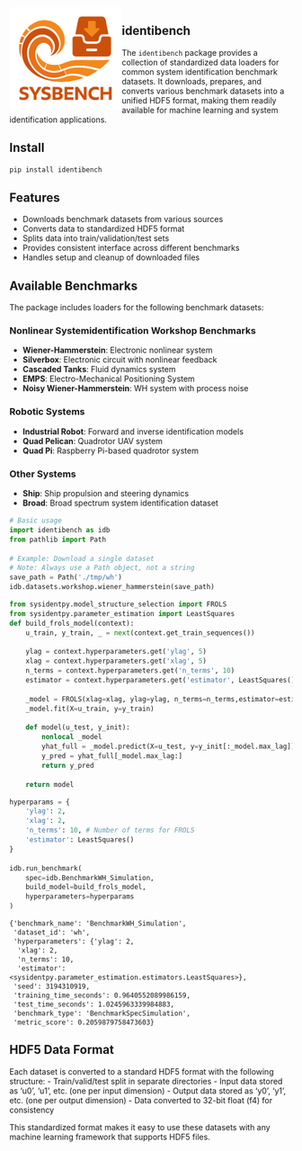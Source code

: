 

<img src="https://raw.githubusercontent.com/daniel-om-weber/identibench/main/assets/logo.svg" width="200" align="left" alt="identibench logo">

<!-- WARNING: THIS FILE WAS AUTOGENERATED! DO NOT EDIT! -->

## identibench

The `identibench` package provides a collection of standardized data
loaders for common system identification benchmark datasets. It
downloads, prepares, and converts various benchmark datasets into a
unified HDF5 format, making them readily available for machine learning
and system identification applications.

## Install

``` sh
pip install identibench
```

## Features

- Downloads benchmark datasets from various sources
- Converts data to standardized HDF5 format
- Splits data into train/validation/test sets
- Provides consistent interface across different benchmarks
- Handles setup and cleanup of downloaded files

## Available Benchmarks

The package includes loaders for the following benchmark datasets:

### Nonlinear Systemidentification Workshop Benchmarks

- **Wiener-Hammerstein**: Electronic nonlinear system
- **Silverbox**: Electronic circuit with nonlinear feedback
- **Cascaded Tanks**: Fluid dynamics system
- **EMPS**: Electro-Mechanical Positioning System
- **Noisy Wiener-Hammerstein**: WH system with process noise

### Robotic Systems

- **Industrial Robot**: Forward and inverse identification models
- **Quad Pelican**: Quadrotor UAV system
- **Quad Pi**: Raspberry Pi-based quadrotor system

### Other Systems

- **Ship**: Ship propulsion and steering dynamics
- **Broad**: Broad spectrum system identification dataset

``` python
# Basic usage
import identibench as idb
from pathlib import Path

# Example: Download a single dataset
# Note: Always use a Path object, not a string
save_path = Path('./tmp/wh')
idb.datasets.workshop.wiener_hammerstein(save_path)
```

``` python
from sysidentpy.model_structure_selection import FROLS
from sysidentpy.parameter_estimation import LeastSquares
def build_frols_model(context):
    u_train, y_train, _ = next(context.get_train_sequences())
    
    ylag = context.hyperparameters.get('ylag', 5)
    xlag = context.hyperparameters.get('xlag', 5)
    n_terms = context.hyperparameters.get('n_terms', 10)
    estimator = context.hyperparameters.get('estimator', LeastSquares())

    _model = FROLS(xlag=xlag, ylag=ylag, n_terms=n_terms,estimator=estimator)
    _model.fit(X=u_train, y=y_train)

    def model(u_test, y_init):
        nonlocal _model
        yhat_full = _model.predict(X=u_test, y=y_init[:_model.max_lag])
        y_pred = yhat_full[_model.max_lag:]
        return y_pred
    
    return model
```

``` python
hyperparams = {
    'ylag': 2,
    'xlag': 2,
    'n_terms': 10, # Number of terms for FROLS
    'estimator': LeastSquares()
}

idb.run_benchmark(
    spec=idb.BenchmarkWH_Simulation,
    build_model=build_frols_model,
    hyperparameters=hyperparams
)
```

    {'benchmark_name': 'BenchmarkWH_Simulation',
     'dataset_id': 'wh',
     'hyperparameters': {'ylag': 2,
      'xlag': 2,
      'n_terms': 10,
      'estimator': <sysidentpy.parameter_estimation.estimators.LeastSquares>},
     'seed': 3194310919,
     'training_time_seconds': 0.9640552089986159,
     'test_time_seconds': 1.0245963339984883,
     'benchmark_type': 'BenchmarkSpecSimulation',
     'metric_score': 0.2059879758473603}

## HDF5 Data Format

Each dataset is converted to a standard HDF5 format with the following
structure: - Train/valid/test split in separate directories - Input data
stored as ‘u0’, ‘u1’, etc. (one per input dimension) - Output data
stored as ‘y0’, ‘y1’, etc. (one per output dimension) - Data converted
to 32-bit float (f4) for consistency

This standardized format makes it easy to use these datasets with any
machine learning framework that supports HDF5 files.
